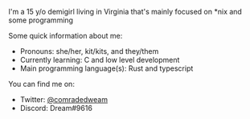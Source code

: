 I'm a 15 y/o demigirl living in Virginia that's mainly focused on \*nix and some programming

Some quick information about me:
- Pronouns: she/her, kit/kits, and they/them
- Currently learning: C and low level development
- Main programming language(s): Rust and typescript

You can find me on:
- Twitter: [@comradedweam](https://twitter.com/comradedweam)
- Discord: Dream#9616


<!--
**apriluwu/apriluwu** is a ✨ _special_ ✨ repository because its `README.md` (this file) appears on your GitHub profile.

Here are some ideas to get you started:

- 🔭 I’m currently working on ...
- 🌱 I’m currently learning ...
- 👯 I’m looking to collaborate on ...
- 🤔 I’m looking for help with ...
- 💬 Ask me about ...
- 📫 How to reach me: ...
- 😄 Pronouns: ...
- ⚡ Fun fact: ...
-->
